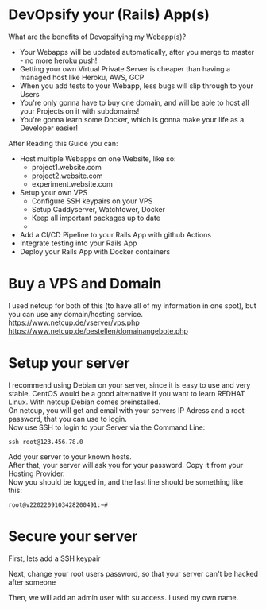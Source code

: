 # DevOpsify your (Rails) App(s)
What are the benefits of Devopsifying my Webapp(s)?  
- Your Webapps will be updated automatically, after you merge to master - no more heroku push!
- Getting your own Virtual Private Server is cheaper than having a managed host like Heroku, AWS, GCP
- When you add tests to your Webapp, less bugs will slip through to your Users
- You're only gonna have to buy one domain, and will be able to host all your Projects on it with subdomains!
- You're gonna learn some Docker, which is gonna make your life as a Developer easier!

After Reading this Guide you can:
- Host multiple Webapps on one Website, like so:
  - project1.website.com
  - project2.website.com
  - experiment.website.com
- Setup your own VPS
  - Configure SSH keypairs on your VPS
  - Setup Caddyserver, Watchtower, Docker
  - Keep all important packages up to date
  - 
- Add a CI/CD Pipeline to your Rails App with github Actions
- Integrate testing into your Rails App
- Deploy your Rails App with Docker containers

# Buy a VPS and Domain
I used netcup for both of this (to have all of my information in one spot), but you can use any domain/hosting service. 
https://www.netcup.de/vserver/vps.php  
https://www.netcup.de/bestellen/domainangebote.php

# Setup your server
I recommend using Debian on your server, since it is easy to use and very stable. CentOS would be a good alternative if you want to learn REDHAT Linux. With netcup Debian comes preinstalled.  
On netcup, you will get and email with your servers IP Adress and a root password, that you can use to login.  
Now use SSH to login to your Server via the Command Line:
```
ssh root@123.456.78.0
```
Add your server to your known hosts.  
After that, your server will ask you for your password. Copy it from your Hosting Provider.  
Now you should be logged in, and the last line should be something like this:
```
root@v2202209103428200491:~#
```

# Secure your server
First, lets add a SSH keypair

Next, change your root users password, so that your server can't be hacked after someone 

Then, we will add an admin user with su access. I used my own name.
```

```
